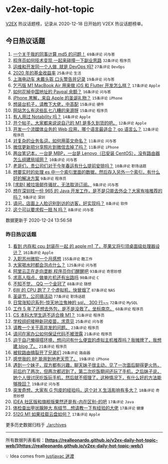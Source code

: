 # v2ex-daily-hot-topic

[V2EX](https://www.v2ex.com/) 热议话题榜，记录从 2020-12-18 日开始的 V2EX 热议话题榜单。

## 今日热议话题

<!-- TODAY BEGIN -->
1. [一个关于我的同事计算 md5 的问题！](https://www.v2ex.com/t/738468) ``69条评论`` ``问与答``
1. [程序员如何技术变现 一起来碰撞一下副业思路](https://www.v2ex.com/t/738524) ``32条评论`` ``程序员``
1. [运维和开发同一个人做, 就是 DevOps 吗?](https://www.v2ex.com/t/738508) ``27条评论`` ``DevOps``
1. [2020 年的基金收益率](https://www.v2ex.com/t/738481) ``25条评论`` ``生活``
1. [上海电动车 未戴头盔 口头警告并记录](https://www.v2ex.com/t/738482) ``19条评论`` ``问与答``
1. [乞丐版 M1 MacBook Air 用来做 iOS 和 Flutter 开发怎么样？](https://www.v2ex.com/t/738464) ``17条评论`` ``Apple``
1. [如何花掉中国地址的 Paypal 余额？](https://www.v2ex.com/t/738455) ``16条评论`` ``问与答``
1. [iPhone 黑解，来自 Apple 的圣诞礼物？](https://www.v2ex.com/t/738543) ``15条评论`` ``iPhone``
1. [想装台机子，请教下大佬，中高配](https://www.v2ex.com/t/738467) ``15条评论`` ``硬件``
1. [网站怎么有这些乱七八糟的来源呀](https://www.v2ex.com/t/738451) ``15条评论`` ``程序员``
1. [有人用过 Notability 吗？](https://www.v2ex.com/t/738519) ``14条评论`` ``Apple``
1. [开个帖子，大家都来说说自己的 M1 是多久到货的吧。](https://www.v2ex.com/t/738498) ``12条评论`` ``Apple``
1. [开发一个流媒体业务的 Web 应用，哪个语言最适合？ go 语言么？](https://www.v2ex.com/t/738474) ``12条评论`` ``程序员``
1. [对复杂的业务名词，如何用英文命名？](https://www.v2ex.com/t/738497) ``11条评论`` ``问与答``
1. [微信更新把分享照片到微信去掉了吗？](https://www.v2ex.com/t/738453) ``11条评论`` ``iPhone``
1. [两台笔记本，一台是 MBP，一台是 Lenovo（已安装 CentOS），没有路由器怎么组建局域网？](https://www.v2ex.com/t/738515) ``10条评论`` ``问与答``
1. [老哥们，贵公司们对于今年春运有什么提前安排吗？](https://www.v2ex.com/t/738462) ``10条评论`` ``职场话题``
1. [想要实时的处理 es 中一个索引里面的数据，然后存入另外一个索引，有什么好的解决方案](https://www.v2ex.com/t/738529) ``9条评论`` ``程序员``
1. [[求助] 被垃圾邮件骚扰，无法取消订阅。](https://www.v2ex.com/t/738458) ``9条评论`` ``问与答``
1. [想在深圳找一份 965 的 Java 开发工作，是不是只能去外企？大家有啥推荐的吗？](https://www.v2ex.com/t/738450) ``9条评论`` ``深圳``
1. [请问，店面上人脸识别到访的访客，好实现吗？](https://www.v2ex.com/t/738554) ``8条评论`` ``软件``
1. [这个可以要求假一赔 N 吗？](https://www.v2ex.com/t/738544) ``8条评论`` ``问与答``

数据更新于 2020-12-24 13:56:58
<!-- TODAY END -->

### 昨日热议话题

<!-- YESTERDAY BEGIN -->
1. [看到 内存和 cpu 封装在一起 的 apple m1 了，苹果又将引领桌面级处理器设计？](https://www.v2ex.com/t/738080) ``161条评论`` ``Apple``
1. [入职苏州微软一个月感想](https://www.v2ex.com/t/738196) ``155条评论`` ``酷工作``
1. [大家喝水时都会泡点什么？](https://www.v2ex.com/t/738107) ``125条评论`` ``问与答``
1. [阿里云正在走向垄断,程序员你们醒醒吧](https://www.v2ex.com/t/738070) ``93条评论`` ``奇思妙想``
1. [求高人指点，做单片机还有出路吗](https://www.v2ex.com/t/738094) ``90条评论`` ``C``
1. [不知不觉， QQ 一个金冠了](https://www.v2ex.com/t/738155) ``88条评论`` ``随想``
1. [6W 的 CPU 跑了 7 个虚拟机，快冒烟了](https://www.v2ex.com/t/738188) ``87条评论`` ``NAS``
1. [圣诞节，公司搞活动](https://www.v2ex.com/t/738109) ``77条评论`` ``职场话题``
1. [日常涨知识系列-惊天地泣鬼神的 sql， 300 行~~](https://www.v2ex.com/t/738226) ``72条评论`` ``MySQL``
1. [工作 5 年了还想去外包，是不是没救了。坐标南京。](https://www.v2ex.com/t/738165) ``68条评论`` ``程序员``
1. [CS 本科大学生适不适合换 M1？](https://www.v2ex.com/t/738423) ``31条评论`` ``程序员``
1. [学校组织接种新冠疫苗，求意见](https://www.v2ex.com/t/738375) ``25条评论`` ``问与答``
1. [请教一个关于高并发的问题。](https://www.v2ex.com/t/738309) ``23条评论`` ``程序员``
1. [请问在家办公如何保证代码不被泄露](https://www.v2ex.com/t/738358) ``21条评论`` ``程序员``
1. [迫于自己懒得搭环境，想问问有什么便宜的虚拟主机推荐吗？我摊牌了，我想建 blog 了。](https://www.v2ex.com/t/738288) ``21条评论`` ``程序员``
1. [被软路由搞裂开了兄弟们](https://www.v2ex.com/t/738181) ``20条评论`` ``路由器``
1. [感觉我的 8P 能用到地老天荒了。](https://www.v2ex.com/t/738310) ``19条评论`` ``iPhone``
1. [遇到一个妹子，双方都有兴趣，聊天妹子很主动，见了一次面后聊得更火热，前后约了两次，但两次都迟到了，第二次吃饭期间还玩了手机，之后妹子说，她个人很讨厌吃饭玩手机，然后就不搭理了，这种情况下，有什么好的方法能够挽回？](https://www.v2ex.com/t/738219) ``19条评论`` ``问与答``
1. [突发奇想，大家有 G 包皮的经验吗，这个对 X 生活影响有多大？](https://www.v2ex.com/t/738199) ``18条评论`` ``奇思妙想``
1. [IDEA 社区版和旗舰版果然还是有-内在区别-的吧](https://www.v2ex.com/t/738373) ``17条评论`` ``Java``
1. [体检查出甲状腺肿大,有结节...想请教一下有经验的大佬](https://www.v2ex.com/t/738149) ``17条评论`` ``健康``
1. [512G M1 如果挂载云盘如何？](https://www.v2ex.com/t/738108) ``17条评论`` ``Apple``
<!-- YESTERDAY END -->

更多历史数据归档于 [./archives](./archives)

---

所有数据列表看板：**[https://realleonardo.github.io/v2ex-daily-hot-topic-web/](https://realleonardo.github.io/v2ex-daily-hot-topic-web/)**

💡 Idea comes from [justjavac 迷渡](https://github.com/justjavac/)
